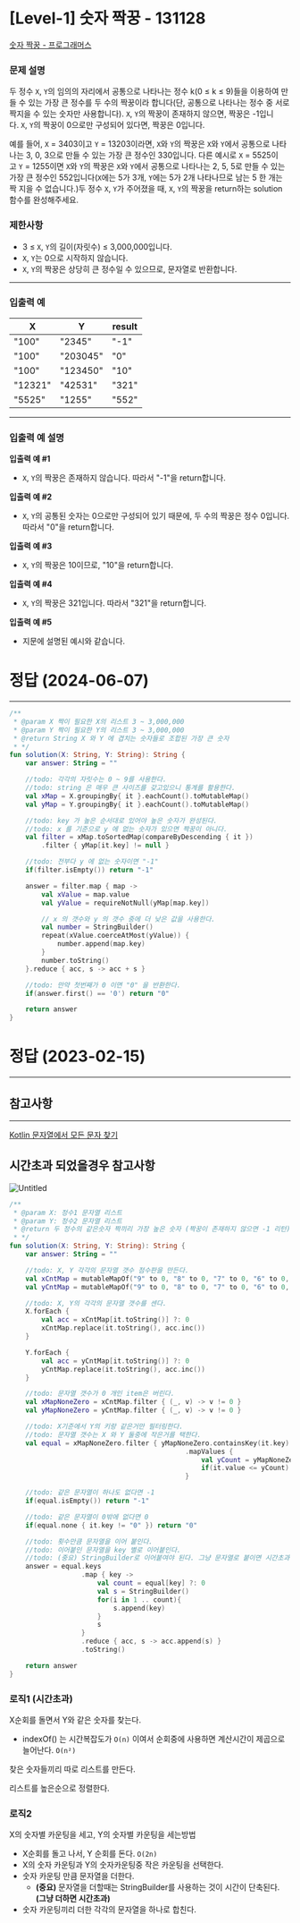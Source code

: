 # [Level-1] 숫자 짝꿍 - 131128
[숫자 짝꿍 - 프로그래머스](https://school.programmers.co.kr/learn/courses/30/lessons/131128)

### **문제 설명**

두 정수 `X`, `Y`의 임의의 자리에서 공통으로 나타나는 정수 k(0 ≤ k ≤ 9)들을 이용하여 만들 수 있는 가장 큰 정수를 두 수의 짝꿍이라 합니다(단, 공통으로 나타나는 정수 중 서로 짝지을 수 있는 숫자만 사용합니다). `X`, `Y`의 짝꿍이 존재하지 않으면, 짝꿍은 -1입니다. `X`, `Y`의 짝꿍이 0으로만 구성되어 있다면, 짝꿍은 0입니다.

예를 들어, `X` = 3403이고 `Y` = 13203이라면, `X`와 `Y`의 짝꿍은 `X`와 `Y`에서 공통으로 나타나는 3, 0, 3으로 만들 수 있는 가장 큰 정수인 330입니다. 다른 예시로 `X` = 5525이고 `Y` = 1255이면 `X`와 `Y`의 짝꿍은 `X`와 `Y`에서 공통으로 나타나는 2, 5, 5로 만들 수 있는 가장 큰 정수인 552입니다(`X`에는 5가 3개, `Y`에는 5가 2개 나타나므로 남는 5 한 개는 짝 지을 수 없습니다.)두 정수 `X`, `Y`가 주어졌을 때, `X`, `Y`의 짝꿍을 return하는 solution 함수를 완성해주세요.

### 제한사항

- 3 ≤ `X`, `Y`의 길이(자릿수) ≤ 3,000,000입니다.
- `X`, `Y`는 0으로 시작하지 않습니다.
- `X`, `Y`의 짝꿍은 상당히 큰 정수일 수 있으므로, 문자열로 반환합니다.

---

### 입출력 예

| X | Y | result |
| --- | --- | --- |
| "100" | "2345" | "-1" |
| "100" | "203045" | "0" |
| "100" | "123450" | "10" |
| "12321" | "42531" | "321" |
| "5525" | "1255" | "552" |

---

### 입출력 예 설명

**입출력 예 #1**

- `X`, `Y`의 짝꿍은 존재하지 않습니다. 따라서 "-1"을 return합니다.

**입출력 예 #2**

- `X`, `Y`의 공통된 숫자는 0으로만 구성되어 있기 때문에, 두 수의 짝꿍은 정수 0입니다. 따라서 "0"을 return합니다.

**입출력 예 #3**

- `X`, `Y`의 짝꿍은 10이므로, "10"을 return합니다.

**입출력 예 #4**

- `X`, `Y`의 짝꿍은 321입니다. 따라서 "321"을 return합니다.

**입출력 예 #5**

- 지문에 설명된 예시와 같습니다.

# 정답 (2024-06-07)

---

```kotlin
/**
 * @param X 짝이 필요한 X의 리스트 3 ~ 3,000,000
 * @param Y 짝이 필요한 Y의 리스트 3 ~ 3,000,000
 * @return String X 와 Y 에 겹치는 숫자들로 조합된 가장 큰 숫자
 * */
fun solution(X: String, Y: String): String {
    var answer: String = ""

    //todo: 각각의 자릿수는 0 ~ 9를 사용한다.
    //todo: string 은 매우 큰 사이즈를 갖고있으니 통계를 활용한다.
    val xMap = X.groupingBy{ it }.eachCount().toMutableMap()
    val yMap = Y.groupingBy{ it }.eachCount().toMutableMap()

    //todo: key 가 높은 순서대로 있어야 높은 숫자가 완성된다.
    //todo: x 를 기준으로 y 에 없는 숫자가 있으면 짝꿍이 아니다. 
    val filter = xMap.toSortedMap(compareByDescending { it })
        .filter { yMap[it.key] != null }

    //todo: 전부다 y 에 없는 숫자이면 "-1"
    if(filter.isEmpty()) return "-1"

    answer = filter.map { map ->
        val xValue = map.value
        val yValue = requireNotNull(yMap[map.key])

        // x 의 갯수와 y 의 갯수 중에 더 낮은 값을 사용한다.
        val number = StringBuilder()
        repeat(xValue.coerceAtMost(yValue)) {
            number.append(map.key)
        }
        number.toString()
    }.reduce { acc, s -> acc + s }

    //todo: 만약 첫번째가 0 이면 "0" 을 반환한다.
    if(answer.first() == '0') return "0"

    return answer
}

```

# 정답 (2023-02-15)

---

## 참고사항

---

[Kotlin 문자열에서 모든 문자 찾기](https://www.techiedelight.com/ko/find-all-occurrences-of-character-in-a-kotlin-string/)

## 시간초과 되었을경우 참고사항

![Untitled](https://file.notion.so/f/f/a70d74a2-1c6a-4a43-be27-1e17f9232c60/6d319eb2-b1be-4e33-be79-b16a36ccbf5c/Untitled.png?id=46724000-5d8c-46d8-a23d-8e6633c1fe3b&table=block&spaceId=a70d74a2-1c6a-4a43-be27-1e17f9232c60&expirationTimestamp=1717833600000&signature=I4yFpGgcNQr_E-QjR6n7uR4Ugwo-rWL-BDICK8Ko48U&downloadName=Untitled.png)

```kotlin
/**
 * @param X: 정수1 문자열 리스트
 * @param Y: 정수2 문자열 리스트
 * @return 두 정수의 같은숫자 짝끼리 가장 높은 숫자 (짝꿍이 존재하지 않으면 -1 리턴)
 * */
fun solution(X: String, Y: String): String {
    var answer: String = ""

    //todo: X, Y 각각의 문자열 갯수 점수판을 만든다.
    val xCntMap = mutableMapOf("9" to 0, "8" to 0, "7" to 0, "6" to 0, "5" to 0, "4" to 0, "3" to 0, "2" to 0, "1" to 0, "0" to 0)
    val yCntMap = mutableMapOf("9" to 0, "8" to 0, "7" to 0, "6" to 0, "5" to 0, "4" to 0, "3" to 0, "2" to 0, "1" to 0, "0" to 0)

    //todo: X, Y의 각각의 문자열 갯수를 센다.
    X.forEach {
        val acc = xCntMap[it.toString()] ?: 0
        xCntMap.replace(it.toString(), acc.inc())
    }

    Y.forEach {
        val acc = yCntMap[it.toString()] ?: 0
        yCntMap.replace(it.toString(), acc.inc())
    }

    //todo: 문자열 갯수가 0 개인 item은 버린다.
    val xMapNoneZero = xCntMap.filter { (_, v) -> v != 0 }
    val yMapNoneZero = yCntMap.filter { (_, v) -> v != 0 }

    //todo: X기준에서 Y의 키랑 같은거만 필터링한다.
    //todo: 문자열 갯수는 X 와 Y 둘중에 작은거를 택한다.
    val equal = xMapNoneZero.filter { yMapNoneZero.containsKey(it.key) }
                                            .mapValues {
                                                val yCount = yMapNoneZero[it.key]!!
                                                if(it.value <= yCount) it.value else yCount
                                            }

    //todo: 같은 문자열이 하나도 없다면 -1
    if(equal.isEmpty()) return "-1"

    //todo: 같은 문자열이 0밖에 없다면 0
    if(equal.none { it.key != "0" }) return "0"

    //todo: 횟수만큼 문자열을 이어 붙인다.
    //todo: 이어붙인 문자열을 key 별로 이어붙인다.
    //todo: (중요) StringBuilder로 이어붙여야 된다. 그냥 문자열로 붙이면 시간초과
    answer = equal.keys
                  .map { key ->
                      val count = equal[key] ?: 0
                      val s = StringBuilder()
                      for(i in 1 .. count){
                          s.append(key)
                      }
                      s
                  }
                  .reduce { acc, s -> acc.append(s) }
                  .toString()

    return answer
}
```

### 로직1 (시간초과)

X순회를 돌면서 Y와 같은 숫자를 찾는다.

- indexOf() 는 시간복잡도가 `O(n)` 이여서 순회중에 사용하면 계산시간이 제곱으로 늘어난다. `O(n²)`

찾은 숫자들끼리 따로 리스트를 만든다.

리스트를 높은순으로 정렬한다.

### 로직2

X의 숫자별 카운팅을 세고, Y의 숫자별 카운팅을 세는방법

- X순회를 돌고 나서, Y 순회를 돈다. `O(2n)`
- X의 숫자 카운팅과 Y의 숫자카운팅중 작은 카운팅을 선택한다.
- 숫자 카운팅 만큼 문자열을 더한다.
    - **(중요)** 문자열을 더할때는 StringBuilder를 사용하는 것이 시간이 단축된다. **(그냥 더하면 시간초과)**
- 숫자 카운팅끼리 더한 각각의 문자열을 하나로 합친다.
